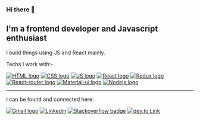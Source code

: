 ### Hi there 👋
## I'm a frontend developer and Javascript enthusiast 
I build things using JS and React mainly.   

Techs I work with:-  

[![HTML logo](https://img.shields.io/badge/HTML-E34F26?style=flat&logo=html5&logoColor=white)](https://html.spec.whatwg.org/)
[![CSS logo](https://img.shields.io/badge/CSS-1572B6?style=flat&logo=css3&logoColor=white)](https://developer.mozilla.org/en-US/docs/Web/CSS)
[![JS logo](https://img.shields.io/badge/JavaScript-F7DF1E?style=flat&logo=javascript&logoColor=black)](https://developer.mozilla.org/en-US/docs/Web/JavaScript)
[![React logo](https://img.shields.io/badge/React-20232A?style=flat&logo=react&logoColor=61DAFB)](https://reactjs.org)
[![Redux logo](https://img.shields.io/badge/Redux-593D88?style=flat&logo=redux&logoColor=white)](https://redux.js.org/)
[![React-router logo](https://img.shields.io/badge/React_Router-CA4245?style=flat&logo=react-router&logoColor=white)](https://reactrouter.com/)
[![Material-ui logo](https://img.shields.io/badge/Material--UI-0081CB?style=flat&logo=material-ui&logoColor=white)](https://material-ui.com)
[![Nodejs logo](https://img.shields.io/badge/Node.js-43853D?style=flat&logo=node.js&logoColor=white)](https://nodejs.org/en/)


---

I can be found and connected here:  

[![Gmail logo](https://img.shields.io/badge/Gmail-D14836?style=flat&logo=gmail&logoColor=white)](mailto:me.rajiv21@gmail.com)
[![Linkedin](https://img.shields.io/badge/LinkedIn-0077B5?style=flat&logo=linkedin&logoColor=white)](https://www.linkedin.com/in/thoughtlessmind/)
[![Stackoverflow badge](https://img.shields.io/stackexchange/stackoverflow/r/11222282?color=orange&label=Stackoverflow&logo=stackoverflow&logoColor=orange)](https://stackoverflow.com/users/11222282/rajiv)
[![dev.to Link](https://img.shields.io/badge/dev.to-0A0A0A?styleflat&logo=dev.to&logoColor=white)](https://dev.to/thoughtlessmind)
<!--
**thoughtlessmind/thoughtlessmind** is a ✨ _special_ ✨ repository because its `README.md` (this file) appears on your GitHub profile.

Here are some ideas to get you started:

- 🔭 I’m currently working on ...
- 🌱 I’m currently learning ...
- 👯 I’m looking to collaborate on ...
- 🤔 I’m looking for help with ...
- 💬 Ask me about ...
- 📫 How to reach me: ...
- 😄 Pronouns: ...
- ⚡ Fun fact: ...
-->

